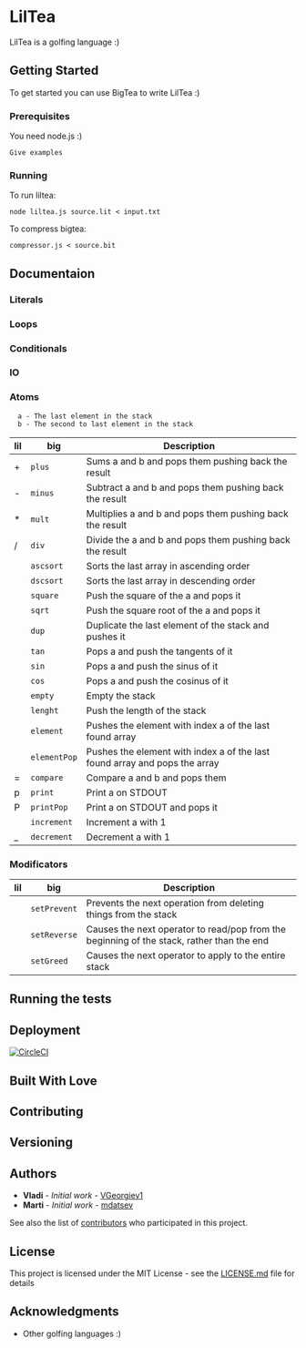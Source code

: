 # LilTea

LilTea is a golfing language :)

## Getting Started

To get started you can use BigTea to write LilTea :)

### Prerequisites

You need node.js :)

```
Give examples
```

### Running

To run liltea:

```
node liltea.js source.lit < input.txt
```

To compress bigtea:

```
compressor.js < source.bit
```

## Documentaion

### Literals
### Loops
### Conditionals
### IO
### Atoms
```
  a - The last element in the stack
  b - The second to last element in the stack  
```

| lil | big        | Description                                                                           |
|-----|------------|---------------------------------------------------------------------------------------|
| +   | `plus`      | Sums a and b  and pops them pushing back the result                                  |
| -   | `minus`      | Subtract a and b and pops them pushing back the result                              |
| *   | `mult`       | Multiplies a and b and pops them pushing back the result                            |
| /   | `div`        | Divide the a and b and pops them pushing back the result                            |
|     | `ascsort`    | Sorts the last array in ascending order                                             |
|     | `dscsort`    | Sorts the last array in descending order                                            |
|     | `square`     | Push the square of the a and pops it                                                |
|     | `sqrt`       | Push the square root of the a and pops it                                           |
|     | `dup`        | Duplicate the last element of the stack and pushes it                               |
|     | `tan`        | Pops a and push the tangents of it                                                  |
|     | `sin`        | Pops a and push the sinus of it                                                     |
|     | `cos`        | Pops a and push the cosinus of it                                                   |
|     | `empty`      | Empty the stack                                                                     |
|     | `lenght`     | Push the length of the stack                                                        |
|     | `element`    | Pushes the element with index a of the last found array                             |
|     | `elementPop` | Pushes the element with index a of the last found array and pops the array          |
| =   | `compare`    | Compare a and b and pops them                                                       |
| p   | `print`      | Print a on STDOUT                                                                   |
| P   | `printPop`   | Print a on STDOUT and pops it                                                       |
|     | `increment`  | Increment a with 1                                                                  |
| _   | `decrement` | Decrement a with 1                                                                   |


### Modificators

| lil | big        | Description                                                                                 |
|-----|------------|---------------------------------------------------------------------------------------------|
|     | `setPrevent` | Prevents the next operation from deleting things from the stack                           |
|     | `setReverse` | Causes the next operator to read/pop from the beginning of the stack, rather than the end |
|     | `setGreed`   | Causes the next operator to apply to the entire stack                                     |


## Running the tests
## Deployment
[![CircleCI](https://circleci.com/gh/mdatsev/liltea.svg?style=svg)](https://circleci.com/gh/mdatsev/liltea)
## Built With Love
## Contributing
## Versioning 

## Authors

* **Vladi** - *Initial work* - [VGeorgiev1](https://github.com/VGeorgiev1)
* **Marti** - *Initial work* - [mdatsev](https://github.com/mdatsev)

See also the list of [contributors](https://github.com/your/project/contributors) who participated in this project.

## License

This project is licensed under the MIT License - see the [LICENSE.md](LICENSE.md) file for details

## Acknowledgments

* Other golfing languages :)
